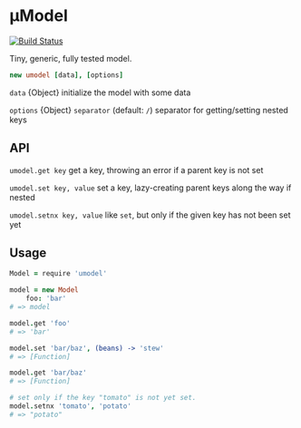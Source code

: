 # µModel

[![Build Status](https://travis-ci.org/eighttrackmind/umodel.png)](https://travis-ci.org/eighttrackmind/umodel.png)

Tiny, generic, fully tested model.

```coffee
new umodel [data], [options]
```

`data` {Object} initialize the model with some data

`options` {Object}
	`separator` (default: `/`) separator for getting/setting nested keys

## API

`umodel.get key` get a key, throwing an error if a parent key is not set

`umodel.set key, value` set a key, lazy-creating parent keys along the way if nested

`umodel.setnx key, value` like `set`, but only if the given key has not been set yet

## Usage

```coffee
Model = require 'umodel'

model = new Model
	foo: 'bar'
# => model

model.get 'foo'
# => 'bar'

model.set 'bar/baz', (beans) -> 'stew'
# => [Function]

model.get 'bar/baz'
# => [Function]

# set only if the key "tomato" is not yet set.
model.setnx 'tomato', 'potato'
# => "potato"
```